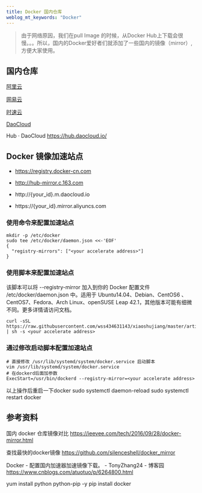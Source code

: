 ```yaml
---
title: Docker 国内仓库
weblog_mt_keywords: "Docker"
---
```


> 由于网络原因，我们在pull Image 的时候，从Docker Hub上下载会很慢。。。所以，国内的Docker爱好者们就添加了一些国内的镜像（mirror）,方便大家使用。

## 国内仓库

[阿里云](https://dev.aliyun.com/search.html)

[网易云](https://c.163yun.com/hub#/m/home/)

[时速云](https://hub.tenxcloud.com/)

[DaoCloud](https://www.daocloud.io/mirror#accelerator-doc)

Hub · DaoCloud
https://hub.daocloud.io/

## Docker 镜像加速站点

- https://registry.docker-cn.com

- http://hub-mirror.c.163.com

- http://{your_id}.m.daocloud.io

- https://{your_id}.mirror.aliyuncs.com

### 使用命令来配置加速站点

``` shell
mkdir -p /etc/docker
sudo tee /etc/docker/daemon.json <<-'EOF'
{
  "registry-mirrors": ["<your accelerate address>"]
}
```

### 使用脚本来配置加速站点

该脚本可以将 --registry-mirror 加入到你的 Docker 配置文件 /etc/docker/daemon.json 中。适用于 Ubuntu14.04、Debian、CentOS6 、CentOS7、Fedora、Arch Linux、openSUSE Leap 42.1，其他版本可能有细微不同。更多详情请访问文档。

``` shell
curl -sSL https://raw.githubusercontent.com/wss434631143/xiaoshujiang/master/articles/Docker/shell/set_mirror.sh | sh -s <your accelerate address>
```

### 通过修改启动脚本配置加速站点

``` shell
# 直接修改 /usr/lib/systemd/system/docker.service 启动脚本
vim /usr/lib/systemd/system/docker.service 
# 在dockerd后面加参数
ExecStart=/usr/bin/dockerd --registry-mirror=<your accelerate address>
```

以上操作后重启一下docker
sudo systemctl daemon-reload
sudo systemctl restart docker
 

## 参考资料

国内 docker 仓库镜像对比
https://ieevee.com/tech/2016/09/28/docker-mirror.html

查找最快的docker镜像
https://github.com/silenceshell/docker_mirror

Docker - 配置国内加速器加速镜像下载。 - TonyZhang24 - 博客园
https://www.cnblogs.com/atuotuo/p/6264800.html


yum install python python-pip -y
pip install docker
